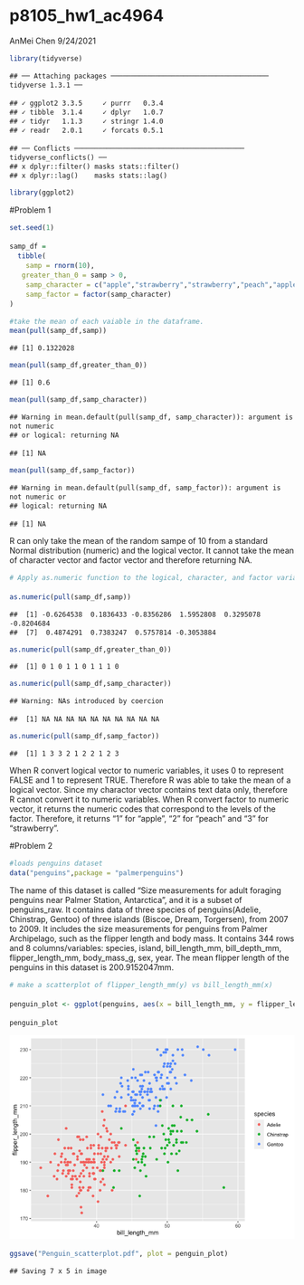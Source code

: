 p8105\_hw1\_ac4964
================
AnMei Chen
9/24/2021

``` r
library(tidyverse)
```

    ## ── Attaching packages ─────────────────────────────────────── tidyverse 1.3.1 ──

    ## ✓ ggplot2 3.3.5     ✓ purrr   0.3.4
    ## ✓ tibble  3.1.4     ✓ dplyr   1.0.7
    ## ✓ tidyr   1.1.3     ✓ stringr 1.4.0
    ## ✓ readr   2.0.1     ✓ forcats 0.5.1

    ## ── Conflicts ────────────────────────────────────────── tidyverse_conflicts() ──
    ## x dplyr::filter() masks stats::filter()
    ## x dplyr::lag()    masks stats::lag()

``` r
library(ggplot2)
```

\#Problem 1

``` r
set.seed(1)

samp_df = 
  tibble(
    samp = rnorm(10),
   greater_than_0 = samp > 0,
    samp_character = c("apple","strawberry","strawberry","peach","apple","peach","peach","apple", "peach","strawberry"),
    samp_factor = factor(samp_character)
)
```

``` r
#take the mean of each vaiable in the dataframe.
mean(pull(samp_df,samp))
```

    ## [1] 0.1322028

``` r
mean(pull(samp_df,greater_than_0))
```

    ## [1] 0.6

``` r
mean(pull(samp_df,samp_character))
```

    ## Warning in mean.default(pull(samp_df, samp_character)): argument is not numeric
    ## or logical: returning NA

    ## [1] NA

``` r
mean(pull(samp_df,samp_factor))
```

    ## Warning in mean.default(pull(samp_df, samp_factor)): argument is not numeric or
    ## logical: returning NA

    ## [1] NA

R can only take the mean of the random sampe of 10 from a standard
Normal distribution (numeric) and the logical vector. It cannot take the
mean of character vector and factor vector and therefore returning NA.

``` r
# Apply as.numeric function to the logical, character, and factor variables.

as.numeric(pull(samp_df,samp))
```

    ##  [1] -0.6264538  0.1836433 -0.8356286  1.5952808  0.3295078 -0.8204684
    ##  [7]  0.4874291  0.7383247  0.5757814 -0.3053884

``` r
as.numeric(pull(samp_df,greater_than_0))
```

    ##  [1] 0 1 0 1 1 0 1 1 1 0

``` r
as.numeric(pull(samp_df,samp_character))
```

    ## Warning: NAs introduced by coercion

    ##  [1] NA NA NA NA NA NA NA NA NA NA

``` r
as.numeric(pull(samp_df,samp_factor))
```

    ##  [1] 1 3 3 2 1 2 2 1 2 3

When R convert logical vector to numeric variables, it uses 0 to
represent FALSE and 1 to represent TRUE. Therefore R was able to take
the mean of a logical vector. Since my charactor vector contains text
data only, therefore R cannot convert it to numeric variables. When R
convert factor to numeric vector, it returns the numeric codes that
correspond to the levels of the factor. Therefore, it returns “1” for
“apple”, “2” for “peach” and “3” for “strawberry”.

\#Problem 2

``` r
#loads penguins dataset
data("penguins",package = "palmerpenguins")
```

The name of this dataset is called “Size measurements for adult foraging
penguins near Palmer Station, Antarctica”, and it is a subset of
penguins\_raw. It contains data of three species of penguins(Adelie,
Chinstrap, Gentoo) of three islands (Biscoe, Dream, Torgersen), from
2007 to 2009. It includes the size measurements for penguins from Palmer
Archipelago, such as the flipper length and body mass. It contains 344
rows and 8 columns/variables: species, island, bill\_length\_mm,
bill\_depth\_mm, flipper\_length\_mm, body\_mass\_g, sex, year. The mean
flipper length of the penguins in this dataset is 200.9152047mm.

``` r
# make a scatterplot of flipper_length_mm(y) vs bill_length_mm(x)

penguin_plot <- ggplot(penguins, aes(x = bill_length_mm, y = flipper_length_mm, color = species)) + geom_point()

penguin_plot
```

![](p8105_hw1_ac4964_files/figure-gfm/unnamed-chunk-6-1.png)<!-- -->

``` r
ggsave("Penguin_scatterplot.pdf", plot = penguin_plot)
```

    ## Saving 7 x 5 in image
